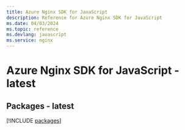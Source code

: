 ```yaml
---
title: Azure Nginx SDK for JavaScript
description: Reference for Azure Nginx SDK for JavaScript
ms.date: 04/03/2024
ms.topic: reference
ms.devlang: javascript
ms.service: nginx
---
```

# Azure Nginx SDK for JavaScript - latest
## Packages - latest
[!INCLUDE [packages](nginx-index.md)]